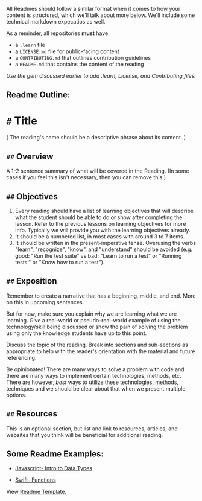 All Readmes should follow a similar format when it comes to how your content is structured, which we'll talk about more below. We'll include some technical markdown expecatios as well.

As a reminder, all repositories **must** have:

* a `.learn` file 
* a `LICENSE.md` file for public-facing content
* a `CONTRIBUTING.md` that outlines contribution guidelines 
* a `README.md` that contains the content of the reading

*Use the gem discussed earlier to add .learn, License, and Contributing files.*

## Readme Outline:


# `#` Title 

( The reading's name should be a descriptive phrase about its content. )

## `##` Overview

A 1-2 sentence summary of what will be covered in the Reading. (In some cases if you feel this isn't necessary, then you can remove this.)

## `##` Objectives

 1. Every reading should have a list of learning objectives that will describe what the student should be able to do or show after completing the lesson. Refer to the previous lessons on learning objectives for more info. Typically we will provide you with the learning objectives already.
 2. It should be a numbered list, in most cases with around 3 to 7 items.
 3. It should be written in the present-imperative tense. Overusing the verbs "learn", "recognize", "know", and "understand" should be avoided (e.g. good: "Run the test suite" vs bad: "Learn to run a test" or "Running tests." or "Know how to run a test").

## `##` Exposition

Remember to create a narrative that has a beginning, middle, and end. More on this in upcoming sentences.

But for now, make sure you explain why we are learning what we are learning. Give a real-world or pseudo-real-world example of using the technology/skill being discussed or show the pain of solving the problem using only the knowledge students have up to this point. 

Discuss the topic of the reading. Break into sections and sub-sections as appropriate to help with the reader's orientation with the material and future referencing.

Be opinionated! There are many ways to solve a problem with code and there are many ways to implement certain technologies, methods, etc. There are however, *best* ways to utilize these technologies, methods, techniques and we should be clear about that when we present multiple options. 

## `##` Resources

This is an optional section, but list and link to resources, articles, and websites that you think will be beneficial for additional reading.

## Some Readme Examples:

  * [Javascript- Intro to Data Types](https://github.com/learn-co-curriculum/javascript-intro-to-data-types)
	
  * [Swift- Functions](https://github.com/learn-co-curriculum/swift-functions-readme)
	
<p data-visibility='hidden'>View <a href='https://learn.co/lessons/readme-template' title='Readme Template.'>Readme Template.</p>


